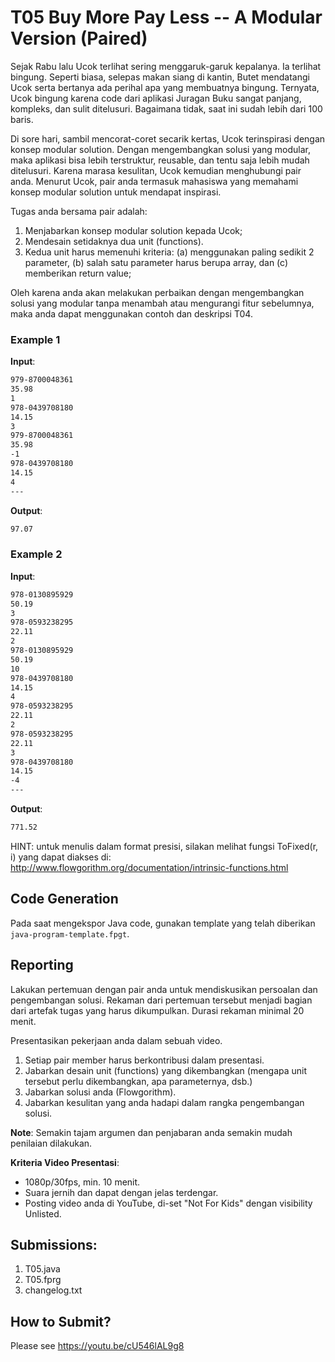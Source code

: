 # T05 Buy More Pay Less -- A Modular Version (Paired)

Sejak Rabu lalu Ucok terlihat sering menggaruk-garuk kepalanya. Ia terlihat bingung. Seperti biasa, selepas makan siang di kantin, Butet mendatangi Ucok serta bertanya ada perihal apa yang membuatnya bingung. Ternyata, Ucok bingung karena code dari aplikasi Juragan Buku sangat panjang, kompleks, dan sulit ditelusuri. Bagaimana tidak, saat ini sudah lebih dari 100 baris.

Di sore hari, sambil mencorat-coret secarik kertas, Ucok terinspirasi dengan konsep modular solution. Dengan mengembangkan solusi yang modular, maka aplikasi bisa lebih terstruktur, reusable, dan tentu saja lebih mudah ditelusuri. Karena marasa kesulitan, Ucok kemudian menghubungi pair anda. Menurut Ucok, pair anda termasuk mahasiswa yang memahami konsep modular solution untuk mendapat inspirasi.

Tugas anda bersama pair adalah:
1. Menjabarkan konsep modular solution kepada Ucok;
2. Mendesain setidaknya dua unit (functions).
3. Kedua unit harus memenuhi kriteria: (a) menggunakan paling sedikit 2 parameter, (b) salah satu parameter harus berupa array, dan (c) memberikan return value;

Oleh karena anda akan melakukan perbaikan dengan mengembangkan solusi yang modular tanpa menambah atau mengurangi fitur sebelumnya, maka anda dapat menggunakan contoh dan deskripsi T04.

### Example 1

**Input**:
```bash
979-8700048361
35.98
1
978-0439708180
14.15
3
979-8700048361
35.98
-1
978-0439708180
14.15
4
---

```

**Output**:
```bash
97.07

```

### Example 2

**Input**:
```bash
978-0130895929
50.19
3
978-0593238295
22.11
2
978-0130895929
50.19
10
978-0439708180
14.15
4
978-0593238295
22.11
2
978-0593238295
22.11
3
978-0439708180
14.15
-4
---

```

**Output**:
```bash
771.52

```

HINT: untuk menulis dalam format presisi, silakan melihat fungsi ToFixed(r, i) yang dapat diakses di: http://www.flowgorithm.org/documentation/intrinsic-functions.html 

## Code Generation

Pada saat mengekspor Java code, gunakan template yang telah diberikan ```java-program-template.fpgt```.

## Reporting

Lakukan pertemuan dengan pair anda untuk mendiskusikan persoalan dan pengembangan solusi. Rekaman dari pertemuan tersebut menjadi bagian dari artefak tugas yang harus dikumpulkan. Durasi rekaman minimal 20 menit.

Presentasikan pekerjaan anda dalam sebuah video.
1. Setiap pair member harus berkontribusi dalam presentasi.
2. Jabarkan desain unit (functions) yang dikembangkan (mengapa unit tersebut perlu dikembangkan, apa parameternya, dsb.)
2. Jabarkan solusi anda (Flowgorithm).
3. Jabarkan kesulitan yang anda hadapi dalam rangka pengembangan solusi.

**Note**: Semakin tajam argumen dan penjabaran anda semakin mudah penilaian dilakukan.

**Kriteria Video Presentasi**:
+ 1080p/30fps, min. 10 menit.
+ Suara jernih dan dapat dengan jelas terdengar.
+ Posting video anda di YouTube, di-set "Not For Kids" dengan visibility Unlisted.

## Submissions:

1. T05.java
2. T05.fprg
3. changelog.txt

## How to Submit?

Please see https://youtu.be/cU546lAL9g8